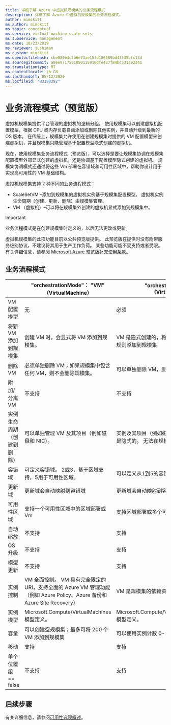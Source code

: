 ```yaml
---
title: 详细了解 Azure 中虚拟机规模集的业务流程模式
description: 详细了解 Azure 中虚拟机规模集的业务流程模式。
author: mimckitt
ms.author: mimckitt
ms.topic: conceptual
ms.service: virtual-machine-scale-sets
ms.subservice: management
ms.date: 10/23/2019
ms.reviewer: jushiman
ms.custom: mimckitt
ms.openlocfilehash: cbe080b4c2b6e73ae15fd186589bd43535bfc13d
ms.sourcegitcommit: a8ee9717531050115916dfe427f84bd531a92341
ms.translationtype: MT
ms.contentlocale: zh-CN
ms.lasthandoff: 05/12/2020
ms.locfileid: "83198392"
---
```

# <a name="orchestration-mode-preview"></a>业务流程模式（预览版）

虚拟机规模集提供平台管理的虚拟机的逻辑分组。 使用规模集可以创建虚拟机配置模型，根据 CPU 或内存负载自动添加或删除其他实例，并自动升级到最新的 OS 版本。 在传统上，规模集允许使用在创建规模集时提供的 VM 配置模型来创建虚拟机，并且规模集只能管理基于配置模型隐式创建的虚拟机。

现在，使用规模集业务流程模式（预览版），可以选择是要让规模集协调在规模集配置模型外部显式创建的虚拟机，还是协调基于配置模型隐式创建的虚拟机。 规模集协调模式还通过将这些 Vm 部署在容错域和可用性区域中，帮助你设计用于实现高可用性的 VM 基础结构。


虚拟机规模集支持 2 种不同的业务流程模式：

- ScaleSetVM –添加到规模集的虚拟机实例基于规模集配置模型。 虚拟机实例生命周期（创建、更新、删除）由规模集管理。
- VM （虚拟机）–可以将在规模集外创建的虚拟机显式添加到规模集中。 
 

> [!IMPORTANT]
> 业务流程模式是在创建规模集时定义的，以后无法更改或更新。 
> 
> 虚拟机规模集的此项功能目前以公共预览版提供。
> 此预览版在提供时没有附带服务级别协议，不建议将其用于生产工作负荷。 某些功能可能不受支持或者受限。 
> 有关详细信息，请参阅 [Microsoft Azure 预览版补充使用条款](https://azure.microsoft.com/support/legal/preview-supplemental-terms/)。


## <a name="orchestration-modes"></a>业务流程模式

|                             | "orchestrationMode"： "VM" （VirtualMachine） | "orchestrationMode": "ScaleSetVM" (VirtualMachineScaleSetVM) |
|-----------------------------|--------------------------------------------|--------------------------------------------------------------|
| VM 配置模型      | 无                                       | 必须 |
| 将新 VM 添加到规模集  | 创建 VM 时，会显式将 VM 添加到规模集。 | VM 是隐式创建的，将会根据 VM 配置模型、实例计数和自动缩放规则添加到规模集 | |
| 删除 VM                   | 必须单独删除 VM；如果规模集中包含任何 VM，则不会删除规模集。 | 可以单独删除 VM，删除规模集会删除所有 VM 实例。  |
| 附加/分离 VM           | 不支持                              | 不支持 |
| 实例生命周期（创建到删除） | 可以单独管理 VM 及其项目（例如磁盘和 NIC）。 | 实例及其项目（例如磁盘和 NIC）对于创建它们的规模集实例而言是隐式的。 无法在规模集的外部单独对其进行分离或管理 |
| 容错域               | 可定义容错域。 2或3，基于区域支持，5用于可用性区域。 | 可以定义从1到5的容错域 |
| 更新域              | 更新域会自动映射到容错域 | 更新域会自动映射到容错域 |
| 可用性区域          | 支持一个可用性区域中的区域部署或 Vm | 支持区域部署或多个可用性区域;可以定义区域平衡策略 |
| 自动缩放                   | 不支持                              | 支持 |
| OS 升级                  | 不支持                              | 支持 |
| 模型更新               | 不支持                              | 支持 |
| 实例控制            | VM 全面控制。 VM 具有完全限定的 URI，支持全面的 Azure VM 管理功能（例如 Azure Policy、Azure 备份和 Azure Site Recovery） | VM 是规模集的依赖资源。 只能通过规模集访问用于管理的实例。 |
| 实例模型              | Microsoft.Compute/VirtualMachines 模型定义。 | Microsoft.Compute/VirtualMachineScaleSets/VirtualMachines 模型定义。 |
| 容量                    | 可以创建空规模集；最多可将 200 个 VM 添加到规模集 | 可以使用实例计数 0-1000 定义规模集 |
| 移动                        | 支持                                  | 支持 |
| 单个位置组 == false | 不支持                          | 支持 |


## <a name="next-steps"></a>后续步骤

有关详细信息，请参阅[可用性选项概述](availability.md)。
